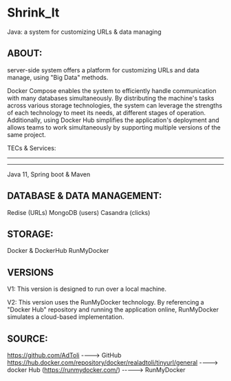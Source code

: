 # Shrink_It
 Java: a system for customizing URLs & data managing

ABOUT:
-------
server-side system offers a platform for customizing URLs and data manage, using "Big Data" methods.

Docker Compose enables the system to efficiently handle communication with many databases simultaneously. By distributing the machine's tasks across various storage technologies, the system can leverage the strengths of each technology to meet its needs, at different stages of operation. Additionally, using Docker Hub simplifies the application's deployment and allows teams to work simultaneously by supporting multiple versions of the same project.

TECs & Services:
*********************

--------------------
Java 11, Spring boot & Maven


DATABASE & DATA MANAGEMENT:
-----------------------
Redise (URLs)
MongoDB (users)
Casandra (clicks)

STORAGE:
------------- 
Docker & DockerHub
RunMyDocker



VERSIONS
-------------
V1:
This version is designed to run over a local machine.

V2:
This version uses the RunMyDocker technology.  By referencing a "Docker Hub" repository and running the application online, RunMyDocker simulates a cloud-based implementation.



SOURCE:
---------
https://github.com/AdToli  ----> GitHub
https://hub.docker.com/repository/docker/realadtoli/tinyurl/general    ----> docker Hub
(https://runmydocker.com/)       -----> RunMyDocker
